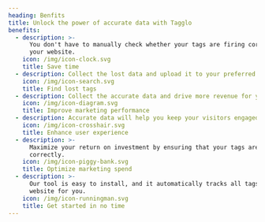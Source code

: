 ```yaml
---
heading: Benfits
title: Unlock the power of accurate data with Tagglo
benefits:
  - description: >-
      You don't have to manually check whether your tags are firing correctly on
      your website.
    icon: /img/icon-clock.svg
    title: Save time
  - description: Collect the lost data and upload it to your preferred analytics platform.
    icon: /img/icon-search.svg
    title: Find lost tags
  - description: Collect the accurate data and drive more revenue for your business.
    icon: /img/icon-diagram.svg
    title: Improve marketing performance
  - description: Accurate data will help you keep your visitors engaged with your website.
    icon: /img/icon-crosshair.svg
    title: Enhance user experience
  - description: >-
      Maximize your return on investment by ensuring that your tags are firing
      correctly.
    icon: /img/icon-piggy-bank.svg
    title: Optimize marketing spend
  - description: >-
      Our tool is easy to install, and it automatically tracks all tags on your
      website for you.
    icon: /img/icon-runningman.svg
    title: Get started in no time
---
```


